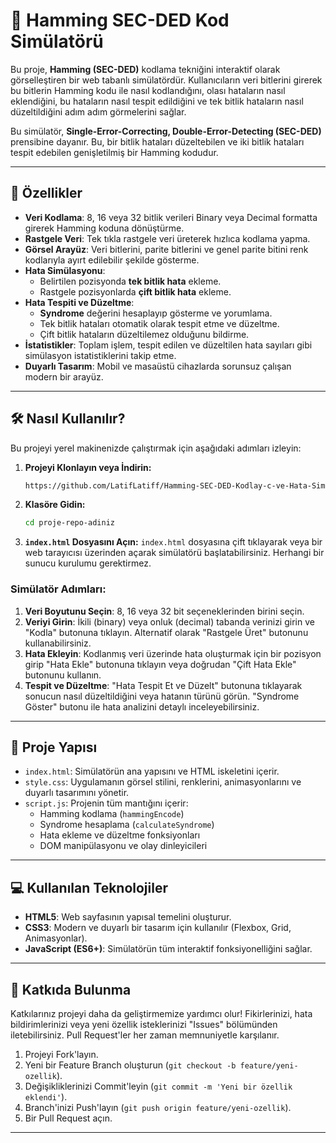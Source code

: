 # 🔧 Hamming SEC-DED Kod Simülatörü

Bu proje, **Hamming (SEC-DED)** kodlama tekniğini interaktif olarak görselleştiren bir web tabanlı simülatördür. Kullanıcıların veri bitlerini girerek bu bitlerin Hamming kodu ile nasıl kodlandığını, olası hataların nasıl eklendiğini, bu hataların nasıl tespit edildiğini ve tek bitlik hataların nasıl düzeltildiğini adım adım görmelerini sağlar.

Bu simülatör, **Single-Error-Correcting, Double-Error-Detecting (SEC-DED)** prensibine dayanır. Bu, bir bitlik hataları düzeltebilen ve iki bitlik hataları tespit edebilen genişletilmiş bir Hamming kodudur.

---

## 🚀 Özellikler

* **Veri Kodlama**: 8, 16 veya 32 bitlik verileri Binary veya Decimal formatta girerek Hamming koduna dönüştürme.
* **Rastgele Veri**: Tek tıkla rastgele veri üreterek hızlıca kodlama yapma.
* **Görsel Arayüz**: Veri bitlerini, parite bitlerini ve genel parite bitini renk kodlarıyla ayırt edilebilir şekilde gösterme.
* **Hata Simülasyonu**:
    * Belirtilen pozisyonda **tek bitlik hata** ekleme.
    * Rastgele pozisyonlarda **çift bitlik hata** ekleme.
* **Hata Tespiti ve Düzeltme**:
    * **Syndrome** değerini hesaplayıp gösterme ve yorumlama.
    * Tek bitlik hataları otomatik olarak tespit etme ve düzeltme.
    * Çift bitlik hataların düzeltilemez olduğunu bildirme.
* **İstatistikler**: Toplam işlem, tespit edilen ve düzeltilen hata sayıları gibi simülasyon istatistiklerini takip etme.
* **Duyarlı Tasarım**: Mobil ve masaüstü cihazlarda sorunsuz çalışan modern bir arayüz.





---

## 🛠️ Nasıl Kullanılır?

Bu projeyi yerel makinenizde çalıştırmak için aşağıdaki adımları izleyin:

1.  **Projeyi Klonlayın veya İndirin:**
    ```bash
    https://github.com/LatifLatiff/Hamming-SEC-DED-Kodlay-c-ve-Hata-Sim-lat-r-.git
    ```
2.  **Klasöre Gidin:**
    ```bash
    cd proje-repo-adiniz
    ```
3.  **`index.html` Dosyasını Açın:**
    `index.html` dosyasına çift tıklayarak veya bir web tarayıcısı üzerinden açarak simülatörü başlatabilirsiniz. Herhangi bir sunucu kurulumu gerektirmez.

### Simülatör Adımları:

1.  **Veri Boyutunu Seçin**: 8, 16 veya 32 bit seçeneklerinden birini seçin.
2.  **Veriyi Girin**: İkili (binary) veya onluk (decimal) tabanda verinizi girin ve "Kodla" butonuna tıklayın. Alternatif olarak "Rastgele Üret" butonunu kullanabilirsiniz.
3.  **Hata Ekleyin**: Kodlanmış veri üzerinde hata oluşturmak için bir pozisyon girip "Hata Ekle" butonuna tıklayın veya doğrudan "Çift Hata Ekle" butonunu kullanın.
4.  **Tespit ve Düzeltme**: "Hata Tespit Et ve Düzelt" butonuna tıklayarak sonucun nasıl düzeltildiğini veya hatanın türünü görün. "Syndrome Göster" butonu ile hata analizini detaylı inceleyebilirsiniz.

---

## 📂 Proje Yapısı

* `index.html`: Simülatörün ana yapısını ve HTML iskeletini içerir.
* `style.css`: Uygulamanın görsel stilini, renklerini, animasyonlarını ve duyarlı tasarımını yönetir.
* `script.js`: Projenin tüm mantığını içerir:
    * Hamming kodlama (`hammingEncode`)
    * Syndrome hesaplama (`calculateSyndrome`)
    * Hata ekleme ve düzeltme fonksiyonları
    * DOM manipülasyonu ve olay dinleyicileri

---

## 💻 Kullanılan Teknolojiler

* **HTML5**: Web sayfasının yapısal temelini oluşturur.
* **CSS3**: Modern ve duyarlı bir tasarım için kullanılır (Flexbox, Grid, Animasyonlar).
* **JavaScript (ES6+)**: Simülatörün tüm interaktif fonksiyonelliğini sağlar.

---

## 🤝 Katkıda Bulunma

Katkılarınız projeyi daha da geliştirmemize yardımcı olur! Fikirlerinizi, hata bildirimlerinizi veya yeni özellik isteklerinizi "Issues" bölümünden iletebilirsiniz. Pull Request'ler her zaman memnuniyetle karşılanır.

1.  Projeyi Fork'layın.
2.  Yeni bir Feature Branch oluşturun (`git checkout -b feature/yeni-ozellik`).
3.  Değişikliklerinizi Commit'leyin (`git commit -m 'Yeni bir özellik eklendi'`).
4.  Branch'inizi Push'layın (`git push origin feature/yeni-ozellik`).
5.  Bir Pull Request açın.

---

